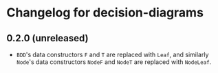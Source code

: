# Changelog for decision-diagrams

## 0.2.0 (unreleased)

* `BDD`'s data constructors `F` and `T` are replaced with `Leaf`, and
  similarly `Node`'s data constructors `NodeF` and `NodeT` are
  replaced with `NodeLeaf`.
